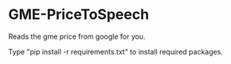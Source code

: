 # GME-PriceToSpeech
Reads the gme price from google for you.

Type "pip install -r requirements.txt" to install required packages.
